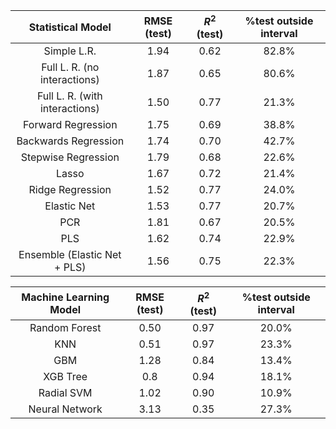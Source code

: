 | Statistical Model | RMSE (test) | $R^2$ (test)| %test outside interval |
|:--------------------------:|:-----------------:|:-----------:|:------------------:|
| Simple L.R.|1.94 |0.62 | 82.8% |
| Full L. R. (no interactions)|1.87 |0.65 | 80.6% |
| Full L. R. (with interactions)|1.50 |0.77 |21.3% |
| Forward Regression| 1.75 | 0.69 | 38.8% |
| Backwards Regression|1.74 |0.70 | 42.7% |
| Stepwise Regression | 1.79 | 0.68 | 22.6% |
| Lasso |1.67 |0.72 | 21.4% |
| Ridge Regression |1.52 |0.77 | 24.0%|
| Elastic Net |1.53 |0.77 | 20.7%  |
| PCR |1.81 |0.67 | 20.5%|
| PLS |1.62 |0.74 | 22.9% |
| Ensemble (Elastic Net + PLS) |1.56 |0.75 |22.3% | 

| Machine Learning Model | RMSE (test) | $R^2$ (test)| %test outside interval |
|:---------------------:|:------:|:-------:|:------------------:|
| Random Forest |0.50 |0.97 | 20.0% |
| KNN |0.51 |0.97 | 23.3% |
| GBM |1.28 |0.84 | 13.4% |
| XGB Tree | 0.8 | 0.94 | 18.1% |
| Radial SVM | 1.02 | 0.90 | 10.9% |
| Neural Network | 3.13 | 0.35 | 27.3% |
